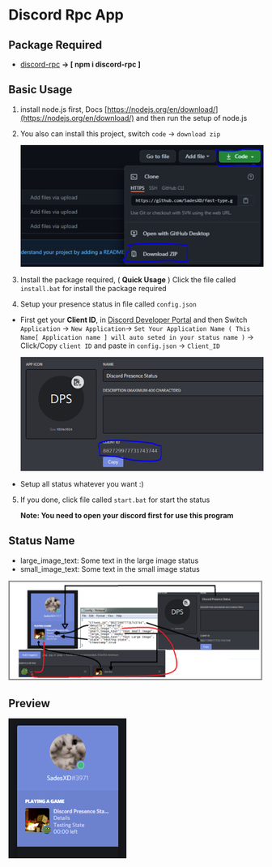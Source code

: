 # Discord Rpc App

## Package Required
- [discord-rpc](https://www.npmjs.com/package/discord-rpc) **-> [ npm i discord-rpc ]**

## Basic Usage
1. install node.js first, Docs [https://nodejs.org/en/download/](https://nodejs.org/en/download/) and then run the setup of node.js

2. You also can install this project, switch `code` -> `download zip` 

    <img src="./image/github.jpg" alt="github">

3. Install the package required, ( **Quick Usage** ) Click the file called `install.bat` for install the package required

4. Setup your presence status in file called `config.json` 
- First get your <b>Client ID</b>, in [Discord Developer Portal]() and then Switch `Application` -> `New Application`-> `Set Your Application Name ( This Name[ Application name ] will auto seted in your status name )` -> Click/Copy `client ID` and paste in `config.json` -> `Client_ID`

    <img src="./image/discord.PNG" alt="discord">

- Setup all status whatever you want :)

5. If you done, click file called `start.bat` for start the status

    **Note: You need to open your discord first for use this program**

## Status Name
- large_image_text: Some text in the large image status
- small_image_text: Some text in the small image status
<img src="./image/Tutor.PNG" alt="image" >

## Preview
<img src="./image/preview.PNG" alt="preview">


